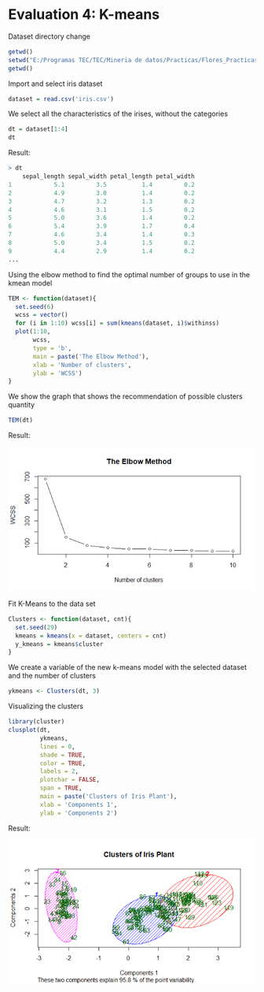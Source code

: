 # Evaluation 4: K-means

Dataset directory change

```r
getwd()
setwd("E:/Programas TEC/TEC/Mineria de datos/Practicas/Flores_Practicas/Unit_4/iris-master")
getwd()
```

Import and select iris dataset

```r
dataset = read.csv('iris.csv')
```

We select all the characteristics of the irises, without the categories

```r
dt = dataset[1:4]
dt
```

Result:

```r
> dt
    sepal_length sepal_width petal_length petal_width
1            5.1         3.5          1.4         0.2
2            4.9         3.0          1.4         0.2
3            4.7         3.2          1.3         0.2
4            4.6         3.1          1.5         0.2
5            5.0         3.6          1.4         0.2
6            5.4         3.9          1.7         0.4
7            4.6         3.4          1.4         0.3
8            5.0         3.4          1.5         0.2
9            4.4         2.9          1.4         0.2
...
```

Using the elbow method to find the optimal number of groups to use in the kmean model

```r
TEM <- function(dataset){
  set.seed(6)
  wcss = vector()
  for (i in 1:10) wcss[i] = sum(kmeans(dataset, i)$withinss)
  plot(1:10,
       wcss,
       type = 'b',
       main = paste('The Elbow Method'),
       xlab = 'Number of clusters',
       ylab = 'WCSS')
}
```

We show the graph that shows the recommendation of possible clusters quantity

```r
TEM(dt)
```

Result:

![Elbow](../img/Elbow.png)

Fit K-Means to the data set

```r
Clusters <- function(dataset, cnt){
  set.seed(29)
  kmeans = kmeans(x = dataset, centers = cnt)
  y_kmeans = kmeans$cluster
}
```

We create a variable of the new k-means model with the selected dataset and the number of clusters

```r
ykmeans <- Clusters(dt, 3)
```

Visualizing the clusters

```r
library(cluster)
clusplot(dt,
         ykmeans,
         lines = 0,
         shade = TRUE,
         color = TRUE,
         labels = 2,
         plotchar = FALSE,
         span = TRUE,
         main = paste('Clusters of Iris Plant'),
         xlab = 'Components 1',
         ylab = 'Components 2')
```

Result:

![kmeans](../img/kmean_iris.png)
